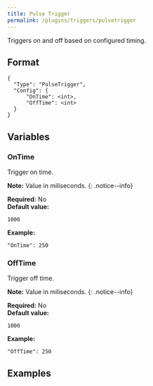 ```yaml
---
title: Pulse Trigger
permalink: /plugins/triggers/pulsetrigger
---
```


Triggers on and off based on configured timing.

## Format

~~~
{
  "Type": "PulseTrigger",
  "Config": {
      "OnTime": <int>,
      "OffTime": <int>
  }
}
~~~

## Variables

### OnTime
<div class="variable-block" markdown="block">

Trigger on time.

**Note:** Value in miliseconds.
{: .notice--info}

**Required:** No<br>
**Default value:**
~~~
1000
~~~
**Example:**
~~~
"OnTime": 250
~~~

</div>

### OffTime
<div class="variable-block" markdown="block">

Trigger off time.

**Note:** Value in miliseconds.
{: .notice--info}

**Required:** No<br>
**Default value:**
~~~
1000
~~~
**Example:**
~~~
"OffTime": 250
~~~

</div>

## Examples
~~~ json
~~~